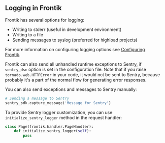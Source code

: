 ## Logging in Frontik

Frontik has several options for logging:

* Writing to stderr (useful in development environment)
* Writing to a file
* Sending messages to syslog (preferred for highload projects)

For more information on configuring logging options see [Configuring Frontik](/docs/config.md).

Frontik can also send all unhandled runtime exceptions to Sentry, if `sentry_dsn` option is set in the configuration file.
Note that if you raise `tornado.web.HTTPError` in your code, it would not be sent to Sentry, because probably it's a
part of the normal flow for generating error responses.

You can also send exceptions and messages to Sentry manually:

```python
# Sending a message to Sentry
sentry_sdk.capture_message('Message for Sentry')
```

To provide Sentry logger customization, you can use `initialize_sentry_logger` method in the request handler:

```python
class Page(frontik.handler.PageHandler):
    def initialize_sentry_logger(self):
        pass
```
